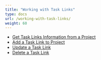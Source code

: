 ```yaml
---
title: "Working with Task Links"
type: docs
url: /working-with-task-links/
weight: 60
---
```


- [Get Task Links Information from a Project](/get-task-links-information-from-a-project-html/)
- [Add a Task Link to Project](/add-a-task-link-to-project-html/)
- [Update a Task Link](/update-a-task-link-html/)
- [Delete a Task Link](/delete-a-task-link-html/)
